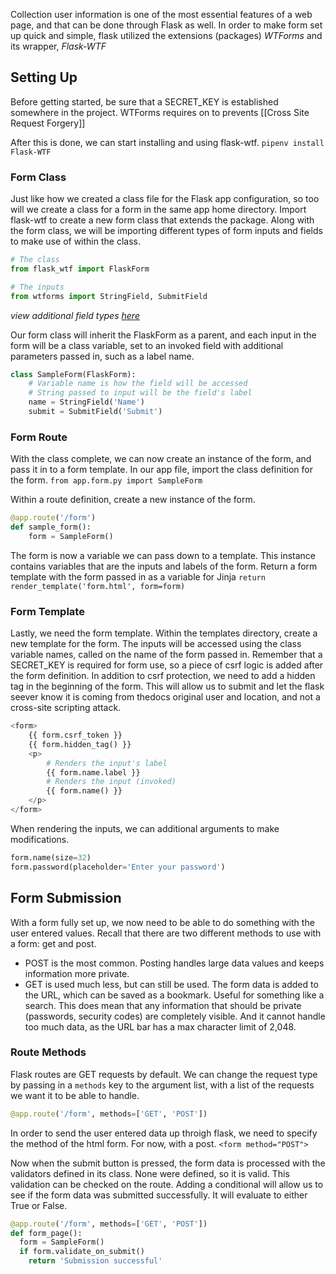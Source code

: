 Collection user information is one of the most essential features of a web page, and that can be done through Flask as well.
In order to make form set up quick and simple, flask utilized the extensions (packages) *WTForms* and its wrapper, *Flask-WTF*

## Setting Up
Before getting started, be sure that a SECRET_KEY is established somewhere in the project. WTForms requires on to prevents [[Cross Site Request Forgery]]

After this is done, we can start installing and using flask-wtf.
`pipenv install Flask-WTF`

### Form Class
Just like how we created a class file for the Flask app configuration, so too will we create a class for a form in the same app home directory. Import flask-wtf to create a new form class that extends the package.
Along with the form class, we will be importing different types of form inputs and fields to make use of within the class.
```py
# The class
from flask_wtf import FlaskForm

# The inputs
from wtforms import StringField, SubmitField
```
*view additional field types [here](https://wtforms.readthedocs.io/en/2.3.x/fields/#basic-fields)*

Our form class will inherit the FlaskForm as a parent, and each input in the form will be a class variable, set to an invoked field with additional parameters passed in, such as a label name.
```py
class SampleForm(FlaskForm):
	# Variable name is how the field will be accessed
	# String passed to input will be the field's label
    name = StringField('Name')
    submit = SubmitField('Submit')
```

### Form Route
With the class complete, we can now create an instance of the form, and pass it in to a form template. In our app file, import the class definition for the form.
`from app.form.py import SampleForm`

Within a route definition, create a new instance of the form.
```py
@app.route('/form')
def sample_form():
	form = SampleForm()
```

The form is now a variable we can pass down to a template. This instance contains variables that are the inputs and labels of the form. Return a form template with the form passed in as a variable for Jinja
`return render_template('form.html', form=form)`

### Form Template
Lastly, we need the form template. Within the templates directory, create a new template for the form. The inputs will be accessed using the class variable names, called on the name of the form passed in.
Remember that a SECRET_KEY is required for form use, so a piece of csrf logic is added after the form definition.
In addition to csrf protection, we need to add a hidden tag in the beginning of the form. This will allow us to submit and let the flask seever know it is coming from thedocs original user and location, and not a cross-site scripting attack.
```py
<form> 
    {{ form.csrf_token }}
    {{ form.hidden_tag() }}
    <p>
	    # Renders the input's label
        {{ form.name.label }}
        # Renders the input (invoked)
        {{ form.name() }}
    </p>
</form>
```

When rendering the inputs, we can additional arguments to make modifications.
```py
form.name(size=32)
form.password(placeholder='Enter your password')
```

## Form Submission
With a form fully set up, we now need to be able to do something with the user entered values.
Recall that there are two different methods to use with a form: get and post.
- POST is the most common. Posting handles large data values and keeps information more private.
- GET is used much less, but can still be used. The form data is added to the URL, which can be saved as a bookmark. Useful for something like a search. This does mean that any information that should be private (passwords, security codes) are completely visible. And it cannot handle too much data, as the URL bar has a max character limit of 2,048.

### Route Methods
Flask routes are GET requests by default. We can change the request type by passing in a `methods` key to the argument list, with a list of the requests we want it to be able to handle.
```py
@app.route('/form', methods=['GET', 'POST'])
```

In order to send the user entered data up throigh flask, we need to specify the method of the html form. For now, with a post.
`<form method="POST">`

Now when the submit button is pressed, the form data is processed with the validators defined in its class. None were defined, so it is valid.
This validation can be checked on the route. Adding a conditional will allow us to see if the form data was submitted successfully. It will evaluate to either True or False.
```py
@app.route('/form', methods=['GET', 'POST'])
def form_page():
  form = SampleForm()
  if form.validate_on_submit()
    return 'Submission successful'
```
